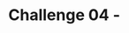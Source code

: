 # Challenge 04 - <Title of Challenge> - Coach's Guide 

[< Previous Solution](./Solution-03.md) - **[Home](./README.md)**
           
## Notes & Guidance

This is the only section you need to include.

Use general non-bulleted text for the beginning of a solution area for this challenge

- Then move into bullets
  - And sub-bullets and even
    - sub-sub-bullets

Break things apart with more than one bullet list

- Like this
- One
- Right
- Here
